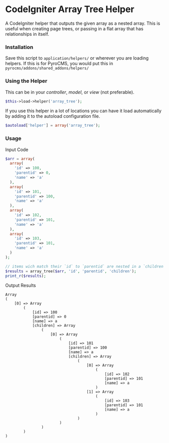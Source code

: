 CodeIgniter Array Tree Helper
=============================

A CodeIgniter helper that outputs the given array as a nested array. This is useful when creating page trees, or passing in a flat array that has relationships in itself.

### Installation

Save this script to `application/helpers/` or wherever you are loading helpers. If this is for PyroCMS, you would put this in `pyrocms/addons/shared_addons/helpers/`

### Using the Helper

This can be in your *controller*, *model*, or *view* (not preferable).

```php
$this->load->helper('array_tree');
```

If you use this helper in a lot of locations you can have it load automatically by adding it to the autoload configuration file.

```php
$autoload['helper'] = array('array_tree');
```

### Usage

Input Code

```php
$arr = array(
  array(
    'id' => 100,
    'parentid' => 0,
    'name' => 'a'
  ),
  array(
    'id' => 101,
    'parentid' => 100,
    'name' => 'a'
  ),
  array(
    'id' => 102,
    'parentid' => 101,
    'name' => 'a'
  ),
  array(
    'id' => 103,
    'parentid' => 101,
    'name' => 'a'
  )
);

// items wich match their `id` to `parentid` are nested in a `children` array
$results = array_tree($arr, 'id', 'parentid', 'children');
print_r($results);
```

Output Results

```
Array
(
    [0] => Array
        (
            [id] => 100
            [parentid] => 0
            [name] => a
            [children] => Array
                (
                    [0] => Array
                        (
                            [id] => 101
                            [parentid] => 100
                            [name] => a
                            [children] => Array
                                (
                                    [0] => Array
                                        (
                                            [id] => 102
                                            [parentid] => 101
                                            [name] => a
                                        )
                                    [1] => Array
                                        (
                                            [id] => 103
                                            [parentid] => 101
                                            [name] => a
                                        )
                                )
                        )
                )
        )
)
```